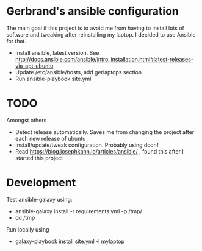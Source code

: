 # Gerbrand's ansible configuration

The main goal if this project is to avoid me from having to install lots of software and tweaking after reinstalling my laptop. I decided to use Ansible for that.

* Install ansible, latest version. See http://docs.ansible.com/ansible/intro_installation.html#latest-releases-via-apt-ubuntu
* Update /etc/ansible/hosts, add gerlaptops section
* Run ansible-playbook site.yml

# TODO
Amongst others

* Detect release automatically. Saves me from changing the project after each new release of ubuntu
* Install/update/tweak configuration. Probably using dconf
* Read https://blog.josephkahn.io/articles/ansible/ , found this after I started this project

# Development
Test ansible-galaxy using:
- ansible-galaxy install -r requirements.yml -p /tmp/
- cd /tmp

Run locally using
- galaxy-playbook install site.yml -l mylaptop
